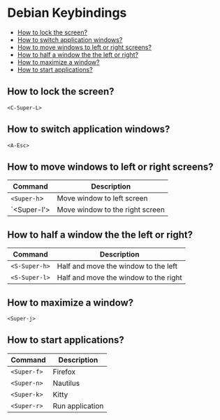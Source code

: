 # Debian Keybindings

<!-- vim-markdown-toc GFM -->

- [How to lock the screen?](#how-to-lock-the-screen)
- [How to switch application windows?](#how-to-switch-application-windows)
- [How to move windows to left or right screens?](#how-to-move-windows-to-left-or-right-screens)
- [How to half a window the the left or right?](#how-to-half-a-window-the-the-left-or-right)
- [How to maximize a window?](#how-to-maximize-a-window)
- [How to start applications?](#how-to-start-applications)

<!-- vim-markdown-toc -->

## How to lock the screen?

`<C-Super-L>`

## How to switch application windows?

`<A-Esc>`

## How to move windows to left or right screens?

| Command     | Description                     |
| ----------- | ------------------------------- |
| `<Super-h`> | Move window to left screen      |
| `<Super-l'> | Move window to the right screen |

## How to half a window the the left or right?

| Command       | Description                           |
| ------------- | ------------------------------------- |
| `<S-Super-h>` | Half and move the window to the left  |
| `<S-Super-l>` | Half and move the window to the right |

## How to maximize a window?

`<Super-j>`

## How to start applications?

| Command     | Description     |
| ----------- | --------------- |
| `<Super-f>` | Firefox         |
| `<Super-n>` | Nautilus        |
| `<Super-k>` | Kitty           |
| `<Super-r>` | Run application |
